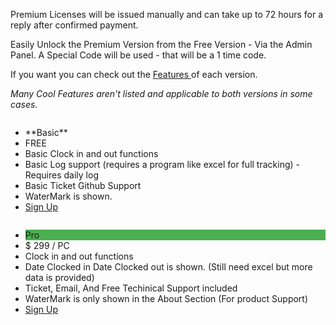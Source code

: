  Premium Licenses will be issued manually and can take up to 72 hours for a reply after confirmed payment.
  
  Easily Unlock the Premium Version from the Free Version - Via the Admin Panel. 
  A Special Code will be used - that will be a 1 time code. 

  If you want you can check out the <a href="#Features">Features </a> of each version. 
  
*Many Cool Features aren't listed and applicable to both versions in some cases.*


<div class="columns">
  <ul class="price">
    <li>**Basic**</li>
    <li class="grey">FREE</li>
    <li>Basic Clock in and out functions</li>
    <li>Basic Log support (requires a program like excel for full tracking) - Requires daily log </li>
    <li>Basic Ticket Github Support</li>
    <li>WaterMark is shown. </li>
    <li class="grey"><a href="https://github.com/jdc20181/EmployeeTrack/releases" class="button">Sign Up</a></li>
  </ul>
</div>

<div class="columns">
  <ul class="price">
    <li class="header" style="background-color:#4CAF50">Pro</li>
    <li class="grey">$ 299 / PC </li>
    <li>Clock in and out functions</li>
    <li>Date Clocked in Date Clocked out is shown. (Still need excel but more data is provided)</li>
    <li>Ticket, Email, And Free Techinical Support included</li>
    <li>WaterMark is only shown in the About Section (For product Support)</li>
    <li class="grey"><a href="https://github.com/jdc20181/EmployeeTrack/blob/master/usermanual/Installation.md#upgrade-to-premium-version" class="button">Sign Up</a></li>
  </ul>
</div>



</body>
</html>
